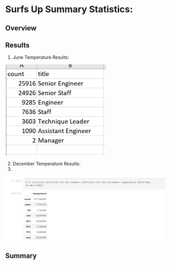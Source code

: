 # Surfs Up Summary Statistics:
## Overview 
## Results
1.  June Temperature Results:

![image_name](https://github.com/jessicameyer23/Pewlett-Hackard-Analysis/blob/main/retiringtitles.png)


2.  December Temperature Results:
3.  
![image_name](https://github.com/jessicameyer23/surfs_up/blob/main/December%20stats2022-02-12%20103117.png)

## Summary

